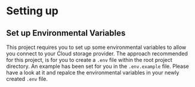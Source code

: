 # Setting up

## Set up Environmental Variables
This project requires you to set up some environmental variables to allow you connect to your Cloud storage provider. The approach recommended for this project, is for you to create a `.env` file within the root project directory. An example has been set for you in the `.env.example` file. Please have a look at it and repalce the environmental variables in your newly created `.env` file.
